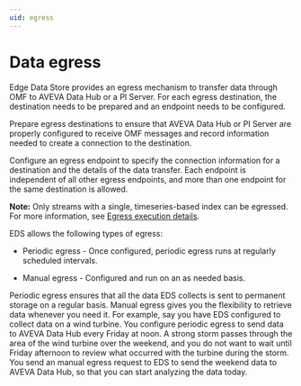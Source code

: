 ```yaml
---
uid: egress
---
```


# Data egress

Edge Data Store provides an egress mechanism to transfer data through OMF to AVEVA Data Hub or a PI Server. For each egress destination, the destination needs to be prepared and an endpoint needs to be configured.

Prepare egress destinations to ensure that AVEVA Data Hub or PI Server are properly configured to receive OMF messages and record information needed to create a connection to the destination.

Configure an egress endpoint to specify the connection information for a destination and the details of the data transfer. Each endpoint is independent of all other egress endpoints, and more than one endpoint for the same destination is allowed.

**Note:** Only streams with a single, timeseries-based index can be egressed. For more information, see [Egress execution details](xref:EgressExecutionDetails).

EDS allows the following types of egress:

 - Periodic egress - Once configured, periodic egress runs at regularly scheduled intervals.
 
 - Manual egress - Configured and run on an as needed basis.

Periodic egress ensures that all the data EDS collects is sent to permanent storage on a regular basis. Manual egress gives you the flexibility to retrieve data whenever you need it. For example, say you have EDS configured to collect data on a wind turbine. You configure periodic egress to send data to AVEVA Data Hub every Friday at noon. A strong storm passes through the area of the wind turbine over the weekend, and you do not want to wait until Friday afternoon to review what occurred with the turbine during the storm. You send an manual egress request to EDS to send the weekend data to AVEVA Data Hub, so that you can start analyzing the data today.
